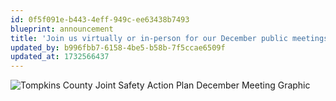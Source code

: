 ```yaml
---
id: 0f5f091e-b443-4eff-949c-ee63438b7493
blueprint: announcement
title: 'Join us virtually or in-person for our December public meetings!'
updated_by: b996fbb7-6158-4be5-b58b-7f5ccae6509f
updated_at: 1732566437
---
```

![Tompkins County Joint Safety Action Plan December Meeting Graphic](/assets/decmtgs-flyer-final_v2-1.png)